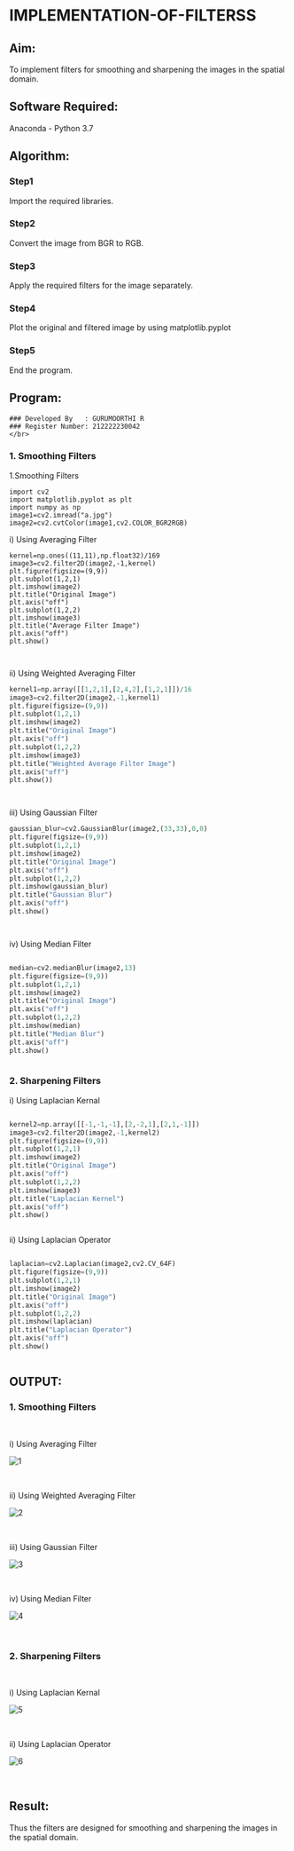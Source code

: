 # IMPLEMENTATION-OF-FILTERSS
## Aim:
To implement filters for smoothing and sharpening the images in the spatial domain.

## Software Required:
Anaconda - Python 3.7

## Algorithm:
### Step1
Import the required libraries.
</br> 

### Step2
Convert the image from BGR to RGB.
</br> 

### Step3
Apply the required filters for the image separately.
</br> 

### Step4
Plot the original and filtered image by using matplotlib.pyplot
</br> 

### Step5
End the program.
</br> 

## Program:
```
### Developed By   : GURUMOORTHI R
### Register Number: 212222230042
</br>
```


### 1. Smoothing Filters

1.Smoothing Filters
```
import cv2
import matplotlib.pyplot as plt
import numpy as np
image1=cv2.imread("a.jpg")
image2=cv2.cvtColor(image1,cv2.COLOR_BGR2RGB)
```

i) Using Averaging Filter
```
kernel=np.ones((11,11),np.float32)/169
image3=cv2.filter2D(image2,-1,kernel)
plt.figure(figsize=(9,9))
plt.subplot(1,2,1)
plt.imshow(image2)
plt.title("Original Image")
plt.axis("off")
plt.subplot(1,2,2)
plt.imshow(image3)
plt.title("Average Filter Image")
plt.axis("off")
plt.show()



```
ii) Using Weighted Averaging Filter
```Python
kernel1=np.array([[1,2,1],[2,4,2],[1,2,1]])/16
image3=cv2.filter2D(image2,-1,kernel1)
plt.figure(figsize=(9,9))
plt.subplot(1,2,1)
plt.imshow(image2)
plt.title("Original Image")
plt.axis("off")
plt.subplot(1,2,2)
plt.imshow(image3)
plt.title("Weighted Average Filter Image")
plt.axis("off")
plt.show())




```
iii) Using Gaussian Filter
```Python
gaussian_blur=cv2.GaussianBlur(image2,(33,33),0,0)
plt.figure(figsize=(9,9))
plt.subplot(1,2,1)
plt.imshow(image2)
plt.title("Original Image")
plt.axis("off")
plt.subplot(1,2,2)
plt.imshow(gaussian_blur)
plt.title("Gaussian Blur")
plt.axis("off")
plt.show()




```

iv) Using Median Filter
```Python

median=cv2.medianBlur(image2,13)
plt.figure(figsize=(9,9))
plt.subplot(1,2,1)
plt.imshow(image2)
plt.title("Original Image")
plt.axis("off")
plt.subplot(1,2,2)
plt.imshow(median)
plt.title("Median Blur")
plt.axis("off")
plt.show()



```

### 2. Sharpening Filters
i) Using Laplacian Kernal
```Python

kernel2=np.array([[-1,-1,-1],[2,-2,1],[2,1,-1]])
image3=cv2.filter2D(image2,-1,kernel2)
plt.figure(figsize=(9,9))
plt.subplot(1,2,1)
plt.imshow(image2)
plt.title("Original Image")
plt.axis("off")
plt.subplot(1,2,2)
plt.imshow(image3)
plt.title("Laplacian Kernel")
plt.axis("off")
plt.show()



```
ii) Using Laplacian Operator
```Python

laplacian=cv2.Laplacian(image2,cv2.CV_64F)
plt.figure(figsize=(9,9))
plt.subplot(1,2,1)
plt.imshow(image2)
plt.title("Original Image")
plt.axis("off")
plt.subplot(1,2,2)
plt.imshow(laplacian)
plt.title("Laplacian Operator")
plt.axis("off")
plt.show()



```


## OUTPUT:
### 1. Smoothing Filters


</br>

i) Using Averaging Filter

![1](https://github.com/gururamu08/IMPLEMENTATION-OF-FILTERSS/assets/118707009/da50130c-1879-4805-88ea-4f6e5db68603)

</br>

ii) Using Weighted Averaging Filter

![2](https://github.com/gururamu08/IMPLEMENTATION-OF-FILTERSS/assets/118707009/7a7ccc6a-841a-4f98-9c04-ca32aab71676)

</br>

iii) Using Gaussian Filter

![3](https://github.com/gururamu08/IMPLEMENTATION-OF-FILTERSS/assets/118707009/e69d2fc3-d4a3-40c5-80c7-f3312599147d)

</br>

iv) Using Median Filter

![4](https://github.com/gururamu08/IMPLEMENTATION-OF-FILTERSS/assets/118707009/8feca4a2-ec4b-4549-bb5e-945514628b8e)

</br>

### 2. Sharpening Filters
</br>

i) Using Laplacian Kernal

![5](https://github.com/gururamu08/IMPLEMENTATION-OF-FILTERSS/assets/118707009/48462c28-269b-45e1-8dc5-eb6e08635966)


</br>

ii) Using Laplacian Operator

![6](https://github.com/gururamu08/IMPLEMENTATION-OF-FILTERSS/assets/118707009/c831dabb-bc9d-47ac-97d5-fae087260b48)

</br>

## Result:
Thus the filters are designed for smoothing and sharpening the images in the spatial domain.
